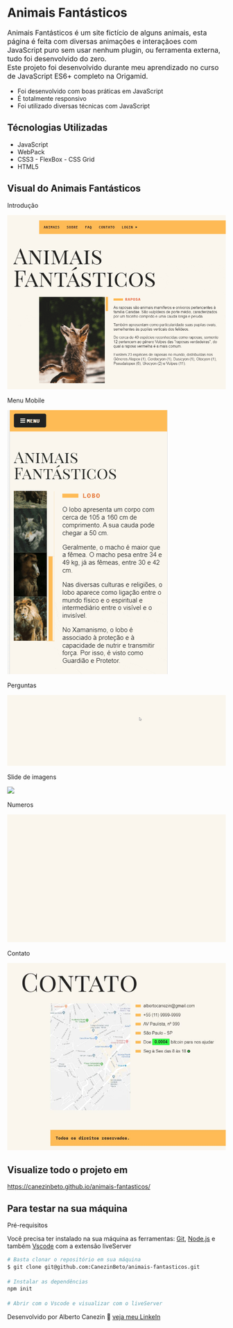 # Animais Fantásticos

<p style="font-size: 16px;">Animais Fantásticos é um site fictício de alguns animais, esta página é feita com diversas animações e interaçãoes com JavaScript puro sem usar nenhum plugin, ou ferramenta externa, tudo foi desenvolvido do zero. <br>
Este projeto foi desenvolvido durante meu aprendizado no curso de JavaScript ES6+ completo na Origamid.</p>

- Foi desenvolvido com boas práticas em JavaScript
- É totalmente responsivo
- Foi utilizado diversas técnicas com JavaScript

## Técnologias Utilizadas

- JavaScript
- WebPack
- CSS3 - FlexBox - CSS Grid
- HTML5

## Visual do Animais Fantásticos

<p>Introdução</p>
<img src="./github/animais-intro.gif"/>

<br>
<p>Menu Mobile</p>
<img src="./github/animais-menu-intro.gif"/>

<br>
<p>Perguntas</p>
<img src="./github/animais-faq.gif"/>

<br>
<p>Slide de imagens</p>
<img src="./github/animais-slide.gif"/>

<br>
<p>Numeros</p>
<img src="./github/animais-numeros.gif"/>

<br>
<p>Contato</p>
<img src="./github/contato.jpg"/>

## Visualize todo o projeto em

<a href="https://canezinbeto.github.io/animais-fantasticos/" target="_blank">https://canezinbeto.github.io/animais-fantasticos/</a>

## Para testar na sua máquina

<p>Pré-requisitos</p>
<p>Você precisa ter instalado na sua máquina as ferramentas: <a href="https://git-scm.com/">Git</a>, <a href="https://nodejs.org/en/">Node.js</a> e também <a href="https://code.visualstudio.com/">Vscode</a> com a extensão liveServer</p>

```bash
# Basta clonar o repositório em sua máquina
$ git clone git@github.com:CanezinBeto/animais-fantasticos.git

# Instalar as dependências
npm init

# Abrir com o Vscode e visualizar com o liveServer
```

Desenvolvido por Alberto Canezin :rocket: [veja meu LinkeIn](https://www.linkedin.com/in/albertocanezin-dev/)

